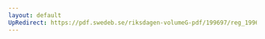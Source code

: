 ```yaml
---
layout: default
UpRedirect: https://pdf.swedeb.se/riksdagen-volumeG-pdf/199697/reg_199697/reg_199697_0404.pdf
---
```

